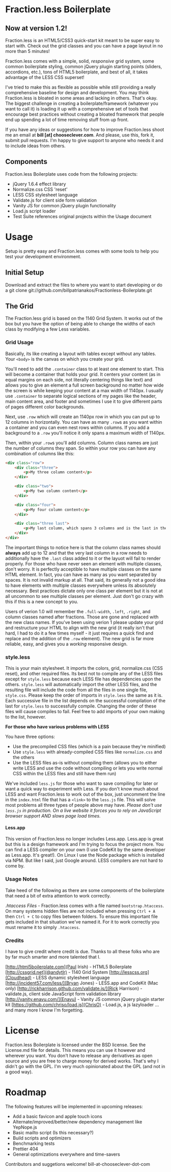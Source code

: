 # Fraction.less Boilerplate

## Now at version 1.2!

Fraction.less is an HTML5/CSS3 quick-start kit meant to be super easy to start with. Check out the grid classes and you can have a page layout in no more than 5 minutes!

Fraction.less comes with a simple, solid, *responsive* grid system, some common boilerplate styling, common jQuery plugin starting points (sliders, accordions, etc.), tons of HTML5 boilerplate, and best of all, it takes advantage of the LESS CSS superset!

I've tried to make this as flexible as possible while still providing a really comprehensive baseline for design and development. You may think Fraction.less is bloated in some areas and lacking in others. That's okay. The biggest challenge in creating a boilerplate/framework (whatever you want to call it) is loading it up with a comprehensive set of tools that encourage best practices without creating a bloated framework that people end up spending a lot of time removing stuff from up front.

If you have any ideas or suggestions for how to improve Fraction.less shoot me an email at __bill [at] chooseclever.com__. And please, use this, fork it, submit pull requests. I'm happy to give support to anyone who needs it and to include ideas from others.

## Components

Fraction.less Boilerplate uses code from the following projects:

* jQuery 1.6.4 effect library
* Normalize.css CSS 'reset'
* LESS CSS stylesheet language
* Validate.js for client side form validation
* Vanity JS for common jQuery plugin functionality
* Load.js script loader
* Test Suite references original projects within the Usage document

# Usage

Setup is pretty easy and Fraction.less comes with some tools to help you test your development environment.

## Initial Setup

Download and extract the files to where you want to start developing or do a 
    git clone git://github.com/billpatrianakos/Fractionless-Boilerplate.git


## The Grid

The Fraction.less grid is based on the 1140 Grid System. It works out of the box but you have the option of being able to change the widths of each class by modifying a few Less variables.

### Grid Usage

Basically, its like creating a layout with tables except without any tables. Your `<body>` is the canvas on which you create your grid.

You'll need to add the `.container` class to at least one element to start. This will become a container that holds your grid. It centers your content (as in equal margins on each side, not literally centering things like text) and allows you to give an element a full screen background no matter how wide the screen is while keeping your content at a max width of 1140px. I usually use `.container` to separate logical sections of my pages like the header, main content area, and footer and sometimes I use it to give different parts of pages different color backgrounds.

Next, use `.row` which will create an 1140px row in which you can put up to 12 columns in horizontally. You can have as many `.row`s as you want within a container and you can even nest rows within columns. If you add a background to a `.row` you'll notice it only spans a maximum width of 1140px.

Then, within your `.row`s you'll add columns. Column class names are just the number of columns they span. So within your row you can have any combination of columns like this:

```html
<div class="row">
	<div class="three">
		<p>My three column content</p>
	</div>

	<div class="two">
		<p>My two column content</p>
	</div>

	<div class="four">
		<p>My four column content</p>
	</div>

	<div class="three last">
		<p>My last column, which spans 3 columns and is the last in the row which adds up to 12</p>
	</div>
</div>
```

The important things to notice here is that the column class names should **always** add up to 12 and that the very last column in a row needs to additionally have the `.last` class added to it or the layuot will fail to render properly. For those who have never seen an element with multiple classes, don't worry. It is perfectly acceptible to have multiple classes on the same HTML element. In fact, you can have as many as you want separated by spaces. It is not invalid markup at all. That said, its generally not a good idea to have elements with multiple classes everywhere unless its absolutely necessary. Best practices dictate only one class per element but it is not at all uncommon to see multiple classes per element. Just don't go crazy with this if this is a new concept to you.

Users of verion 1.0 will remember the `.full-width`, `.left`, `.right`, and column classes named after fractions. Those are gone and replaced with the new class names. If you've been using verion 1 please update your grid and restructure your HTML to align with the new grid (it really isn't that hard, I had to do it a few times myself - it just requires a quick find and replace and the addition of the `.row` element). The new grid is far more reliable, easy, and gives you a *working* responsive design.

### style.less

This is your main stylesheet. It imports the colors, grid, normalize.css (CSS reset), and other required files. Its best not to compile any of the LESS files except for `style.less` because each LESS file has dependencies upon the others. `style.less` will automatically import the other LESS files, and the resulting file will include the code from all the files in one single file, `style.css`. Please keep the order of imports in `style.less` the same as it is. Each successive file in the list depends on the successful compilation of the last for `style.less` to successfully compile. Changing the order of these files will cause compiles to fail. Feel free to add imports of your own making to the list, however.

__For those who have various problems with LESS__

You have three options:

* Use the precompiled CSS files (which is a pain because they're minified)
* Use `style.less` with already-compiled CSS files like `normalize.css` and the others
* Use the LESS files as-is without compiling them (allows you to either write LESS and use the code without compiling or lets you write normal CSS within the LESS files and still have them run)

We've included `less.js` for those who want to save compiling for later or want a quick way to experiment with Less. If you don't know much about LESS and want Fraction.less to work out of the box, just uncomment the line in the `index.html` file that has a `<link>` to the `less.js` file. This will solve most problems all three types of people above may have. *Please don't use `less.js` in production. On a live website it forces you to rely on JavaScript browser support AND slows page load times.*

#### Less.app

This version of Fraction.less no longer includes Less.app. Less.app is great but this is a design framework and I'm trying to focus the project more. You can find a LESS compiler on your own (I use CodeKit by the same developer as Less.app. It's great!). On Linux I use the Node package which is installed via NPM. But like I said, just Google around. LESS compilers are not hard to come by.

### Usage Notes

Take heed of the following as there are some components of the boilerplate that need a bit of extra attention to work correctly.

_.htaccess Files_ - Fraction.less comes with a file named `bootstrap.htaccess`. On many systems hidden files are not included when pressing `Ctrl + A` then `Ctrl + C` to copy files between folders. To ensure this important file gets included in that situation we've named it. For it to work correctly you must rename it to simply `.htaccess`.

### Credits

I have to give credit where credit is due. Thanks to all these folks who are by far much smarter and more talented that I.

[http://html5boilerplate.com](Paul Irish) - HTML5 Boilerplate
[http://cssgrid.net](@andytlr) - 1140 Grid System
[http://lesscss.org](Cloudhead) - LESS dynamic stylesheet language
[http://incident57.com/less/](Bryan Jones) - LESS.app and CodeKit (Mac only)
[http://rickharrison.github.com/validate.js/](Rick Harrison) - validate.js, client side JavaScript form validation library
[http://vanity.enavu.com/](Enavu) - Vanity JS common jQuery plugin starter kit
[https://github.com/chriso/load.js](ChrisO) - Load.js, a js lazyloader
... and many more I know I'm forgetting.

# License

Fraction.less Boilerplate is licensed under the BSD license. See the License.md file for details. This means you can use it however and wherever you want. You don't have to release any derivatives as open source and you are free to charge money for derived works. That's why I didn't go with the GPL. I'm very much opinionated about the GPL (and not in a good way).

# Roadmap

The following features will be implemented in upcoming releases:

* Add a basic favicon and apple touch icons
* Alternate/improved/better/new dependency management like YepNope.js
* Basic mailto script (Is this necessary?)
* Build scripts and optimizers
* Benchmarking tests
* Prettier 404
* General optimizations everywhere and time-savers

Contributors and suggetions welcome! bill-at-chooseclever-dot-com